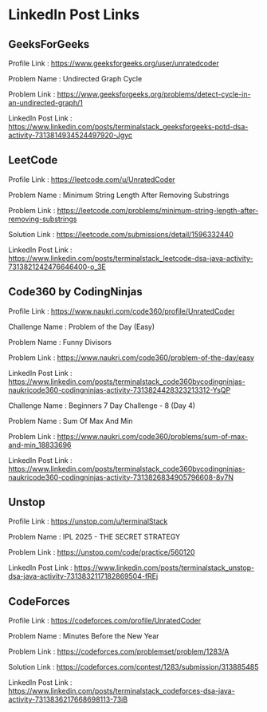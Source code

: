# LinkedIn Post Links

## GeeksForGeeks

Profile Link : https://www.geeksforgeeks.org/user/unratedcoder

Problem Name : Undirected Graph Cycle

Problem Link : https://www.geeksforgeeks.org/problems/detect-cycle-in-an-undirected-graph/1

LinkedIn Post Link : https://www.linkedin.com/posts/terminalstack_geeksforgeeks-potd-dsa-activity-7313814934524497920-Jgyc

## LeetCode

Profile Link : https://leetcode.com/u/UnratedCoder

Problem Name : Minimum String Length After Removing Substrings

Problem Link : https://leetcode.com/problems/minimum-string-length-after-removing-substrings

Solution Link : https://leetcode.com/submissions/detail/1596332440

LinkedIn Post Link : https://www.linkedin.com/posts/terminalstack_leetcode-dsa-java-activity-7313821242476646400-o_3E

## Code360 by CodingNinjas

Profile Link : https://www.naukri.com/code360/profile/UnratedCoder

Challenge Name : Problem of the Day (Easy)

Problem Name : Funny Divisors

Problem Link : https://www.naukri.com/code360/problem-of-the-day/easy

LinkedIn Post Link : https://www.linkedin.com/posts/terminalstack_code360bycodingninjas-naukricode360-codingninjas-activity-7313824428323213312-YsQP

Challenge Name : Beginners 7 Day Challenge - 8 (Day 4)

Problem Name : Sum Of Max And Min

Problem Link : https://www.naukri.com/code360/problems/sum-of-max-and-min_18833696

LinkedIn Post Link : https://www.linkedin.com/posts/terminalstack_code360bycodingninjas-naukricode360-codingninjas-activity-7313826834905796608-8y7N

## Unstop

Profile Link : https://unstop.com/u/terminalStack

Problem Name : IPL 2025 - THE SECRET STRATEGY

Problem Link : https://unstop.com/code/practice/560120

LinkedIn Post Link : https://www.linkedin.com/posts/terminalstack_unstop-dsa-java-activity-7313832117182869504-fREj

## CodeForces

Profile Link : https://codeforces.com/profile/UnratedCoder

Problem Name : Minutes Before the New Year

Problem Link : https://codeforces.com/problemset/problem/1283/A

Solution Link : https://codeforces.com/contest/1283/submission/313885485

LinkedIn Post Link : https://www.linkedin.com/posts/terminalstack_codeforces-dsa-java-activity-7313836217668698113-73iB
